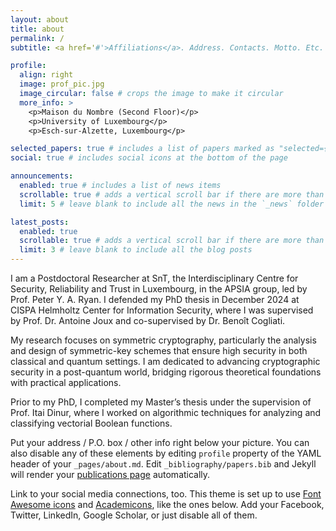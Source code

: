 ```yaml
---
layout: about
title: about
permalink: /
subtitle: <a href='#'>Affiliations</a>. Address. Contacts. Motto. Etc.

profile:
  align: right
  image: prof_pic.jpg
  image_circular: false # crops the image to make it circular
  more_info: >
    <p>Maison du Nombre (Second Floor)</p>
    <p>University of Luxembourg</p>
    <p>Esch-sur-Alzette, Luxembourg</p>

selected_papers: true # includes a list of papers marked as "selected={true}"
social: true # includes social icons at the bottom of the page

announcements:
  enabled: true # includes a list of news items
  scrollable: true # adds a vertical scroll bar if there are more than 3 news items
  limit: 5 # leave blank to include all the news in the `_news` folder

latest_posts:
  enabled: true
  scrollable: true # adds a vertical scroll bar if there are more than 3 new posts items
  limit: 3 # leave blank to include all the blog posts
---
```

I am a Postdoctoral Researcher at SnT, the Interdisciplinary Centre for Security, Reliability and Trust in Luxembourg, in the APSIA group, led by Prof. Peter Y. A. Ryan. I defended my PhD thesis in December 2024 at CISPA Helmholtz Center for Information Security, where I was supervised by Prof. Dr. Antoine Joux and co-supervised by Dr. Benoît Cogliati.

My research focuses on symmetric cryptography, particularly the analysis and design of symmetric-key schemes that ensure high security in both classical and quantum settings. I am dedicated to advancing cryptographic security in a post-quantum world, bridging rigorous theoretical foundations with practical applications.

Prior to my PhD, I completed my Master’s thesis under the supervision of Prof. Itai Dinur, where I worked on algorithmic techniques for analyzing and classifying vectorial Boolean functions.


Put your address / P.O. box / other info right below your picture. You can also disable any of these elements by editing `profile` property of the YAML header of your `_pages/about.md`. Edit `_bibliography/papers.bib` and Jekyll will render your [publications page](/al-folio/publications/) automatically.

Link to your social media connections, too. This theme is set up to use [Font Awesome icons](https://fontawesome.com/) and [Academicons](https://jpswalsh.github.io/academicons/), like the ones below. Add your Facebook, Twitter, LinkedIn, Google Scholar, or just disable all of them.
